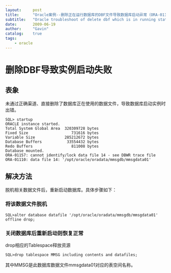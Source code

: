 ```yaml
---
layout:     post
title:      "Oracle案例--删除正在运行数据库的DBF文件导致数据库启动异常（ORA-01157，ORA-01110）"
subtitle:   "Oracle troubleshoot of delete dbf which is in running status"
date:       2009-06-19
author:     "Gavin"
catalog:    true
tags:
    - oracle
---
```


# 删除DBF导致实例启动失败

## 表象

未通过正确渠道、直接删除了数据库正在使用的数据文件，导致数据库启动实例时出错。

```
SQL> startup
ORACLE instance started.
Total System Global Area  320309728 bytes
Fixed Size                   731616 bytes
Variable Size             285212672 bytes
Database Buffers           33554432 bytes
Redo Buffers                 811008 bytes
Database mounted.
ORA-01157: cannot identify/lock data file 14 - see DBWR trace file
ORA-01110: data file 14: '/opt/oracle/oradata/mmsgdb/mmsgdata01'
```

## 解决方法

脱机相关数据文件后，重新启动数据库。具体步骤如下：

### 将该数据文件脱机

```
SQL>alter database datafile '/opt/oracle/oradata/mmsgdb/mmsgdata01' offline drop;
```

### 关闭数据库后重新启动则恢复正常

drop相应的Tablespace释放资源

```
SQL>drop tablespace MMSG including contents and datafiles;
```

其中MMSG是此数据库数据文件mmsgdata01对应的表空间名称。

